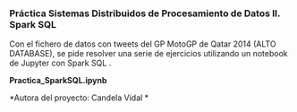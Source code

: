 ### Práctica Sistemas Distribuidos de Procesamiento de Datos II. Spark SQL

Con el fichero de datos con tweets del GP MotoGP de Qatar 2014 (ALTO DATABASE), se pide resolver una serie de ejercicios utilizando un notebook
de Jupyter con Spark SQL .

**Practica_SparkSQL.ipynb**

*Autora del proyecto: Candela Vidal *
